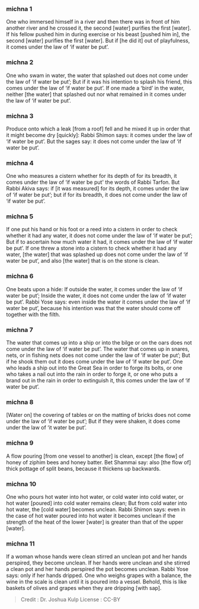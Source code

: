 
### michna 1
One who immersed himself in a river and then there was in front of him another river and he crossed it, the second [water] purifies the first [water]. If his fellow pushed him in during exercise or his beast [pushed him in], the second [water] purifies the first [water]. But if [he did it] out of playfulness, it comes  under the law of ‘if water be put’.

### michna 2
One who swam in water, the water that splashed out does not come under the law of ‘if water be put’; But if it was his intention to splash his friend, this comes under the law of ‘if water be put’. If one made a ‘bird’ in the water, neither [the water] that splashed out nor what remained in it comes under the law of ‘if water be put’.

### michna 3
Produce onto which a leak [from a roof] fell and he mixed it up in order that it might become dry [quickly]: Rabbi Shimon says: it comes under the law of ‘if water be put’. But the sages say: it does not come   under the law of ‘if water be put’.

### michna 4
One who measures a cistern whether for its depth of for its breadth, it comes under the law of ‘if water be put' the words of Rabbi Tarfon. But Rabbi Akiva says: if [it was measured] for its depth, it comes under the law of ‘if water be put’; but if for its breadth, it does not come under the law of ‘if water be put’.

### michna 5
If one put his hand or his foot or a reed into a cistern in order to check whether it had any water, it does not come under the law of ‘if water be put’; But if to ascertain how much water it had, it comes under the law of ‘if water be put’. If one threw a stone into a cistern to check whether it had any water, [the water] that was splashed up does not come under the law of ‘if water be put’, and also [the water] that is on the stone is clean.

### michna 6
One beats upon a hide: If outside the water, it comes under the law of ‘if water be put’; Inside the water, it does not come under the law of ‘if water be put’. Rabbi Yose says: even inside the water it comes under the law of ‘if water be put’, because his intention was that the water should come off together with the filth.

### michna 7
The water that comes up into a ship or into the bilge or on the oars does not come   under the law of ‘if water be put’. The water that comes up in snares, nets, or in fishing nets does not come under the law of ‘if water be put’; But if he shook them out it does come   under the law of ‘if water be put’. One who leads a ship out into the Great Sea in order to forge its bolts, or one who takes a nail  out into the rain in order to forge it, or one who puts a brand out in the rain in order to extinguish it, this comes under the law of ‘if water be put’.

### michna 8
[Water on] the covering of tables or on the matting of bricks does not come under the law of ‘if water be put’; But if they were shaken, it does come under the law of ‘it water be put’.

### michna 9
A flow pouring [from one vessel to another] is clean, except [the flow] of honey of ziphim bees and honey batter. Bet Shammai say: also [the flow of] thick pottage of split beans, because it thickens up backwards.

### michna 10
One who pours hot water into hot water, or cold water into cold water, or hot water [poured] into cold water remains clean; But from cold water into hot water, the [cold water] becomes unclean. Rabbi Shimon says: even in the case of hot water poured into hot water it becomes unclean if the strength of the heat of the lower [water] is greater than that of the upper [water].

### michna 11
If a woman whose hands were clean stirred an unclean pot and her hands perspired, they become unclean. If her hands were unclean and she stirred a clean pot and her hands perspired the pot becomes unclean. Rabbi Yose says: only if her hands dripped. One who weighs grapes with a balance, the wine in the scale is clean until it is poured into a vessel. Behold, this is like baskets of olives and grapes when they are dripping [with sap].

>Credit : Dr. Joshua Kulp
>License : CC-BY